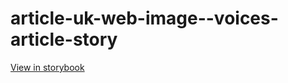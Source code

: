 # article-uk-web-image--voices-article-story

[View in storybook](https://raw.githack.com/Independent-Digital-News-and-Media-Ltd/indy-pwamp-sb/PR-1763-sb/index.html?path=/story/article-uk-web-image--voices-article-story)